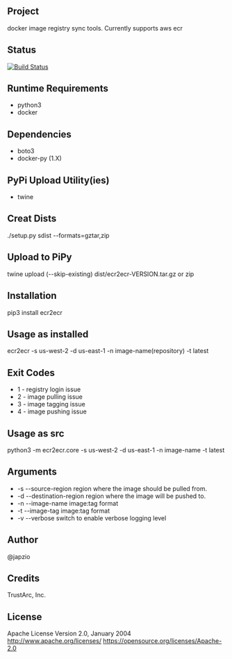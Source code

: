 ## Project

docker image registry sync tools. Currently supports aws ecr

## Status

[![Build Status](https://travis-ci.org/japzio/docker-registry-helpers.svg?branch=develop)](https://travis-ci.org/japzio/docker-registry-helpers)

## Runtime Requirements

* python3
* docker

## Dependencies

* boto3
* docker-py (1.X)


## PyPi Upload Utility(ies)
* twine 

## Creat Dists

./setup.py sdist --formats=gztar,zip

## Upload to PiPy

twine upload (--skip-existing) dist/ecr2ecr-VERSION.tar.gz or zip

## Installation 

pip3 install ecr2ecr

## Usage as installed

ecr2ecr -s us-west-2 -d us-east-1 -n image-name(repository) -t latest

## Exit Codes

* 1 - registry login issue
* 2 - image pulling issue
* 3 - image tagging issue
* 4 - image pushing issue 

## Usage as src

python3 -m ecr2ecr.core -s us-west-2 -d us-east-1 -n image-name -t latest

## Arguments


* -s --source-region      region where the image should be pulled from.
* -d --destination-region region where the image will be pushed to.
* -n --image-name         image:tag format
* -t --image-tag          image:tag format
* -v --verbose            switch to enable verbose logging level

## Author

@japzio

## Credits

TrustArc, Inc.

## License

Apache License
Version 2.0, January 2004
http://www.apache.org/licenses/
https://opensource.org/licenses/Apache-2.0